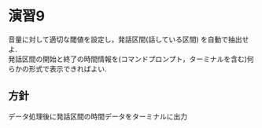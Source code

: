 # 演習9
音量に対して適切な閾値を設定し，発話区間(話している区間) を自動で抽出せよ.  
発話区間の開始と終了の時間情報を(コマンドプロンプト，ターミナルを含む)何らかの形式で表示できればよい.

## 方針
データ処理後に発話区間の時間データをターミナルに出力